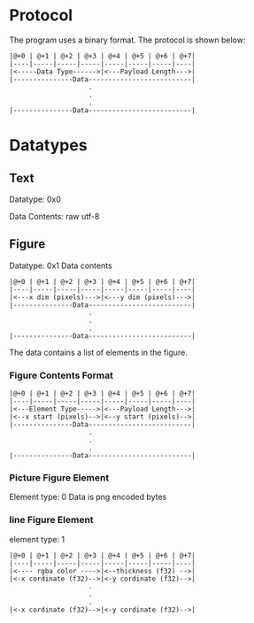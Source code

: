 # Protocol
The program uses a binary format. The protocol is shown below:
```
|@+0 | @+1 | @+2 | @+3 | @+4 | @+5 | @+6 | @+7|
|----|-----|-----|-----|-----|-----|-----|----|
|<-----Data Type------>|<---Payload Length--->|
|---------------Data--------------------------|
                    .
                    .
                    .
|---------------Data--------------------------|
```
# Datatypes
## Text
Datatype: 0x0

Data Contents: raw utf-8

## Figure
Datatype: 0x1
Data contents
```
|@+0 | @+1 | @+2 | @+3 | @+4 | @+5 | @+6 | @+7|
|----|-----|-----|-----|-----|-----|-----|----|
|<---x dim (pixels)--->|<---y dim (pixels)--->|
|---------------Data--------------------------|
                    .
                    .
                    .
|---------------Data--------------------------|
```
The data contains a list of elements in the figure.
### Figure Contents Format
```
|@+0 | @+1 | @+2 | @+3 | @+4 | @+5 | @+6 | @+7|
|----|-----|-----|-----|-----|-----|-----|----|
|<---Element Type----->|<---Payload Length--->|
|<--x start (pixels)-->|<--y start (pixels)-->|
|---------------Data--------------------------|
                    .
                    .
                    .
|---------------Data--------------------------|
```
### Picture Figure Element
Element type: 0
Data is png encoded bytes

### line Figure Element
element type: 1
```
|@+0 | @+1 | @+2 | @+3 | @+4 | @+5 | @+6 | @+7|
|----|-----|-----|-----|-----|-----|-----|----|
|<---- rgba color ---->|<--thickness (f32) -->|
|<-x cordinate (f32)-->|<-y cordinate (f32)-->|
                    .
                    .
                    .
|<-x cordinate (f32)-->|<-y cordinate (f32)-->|
```